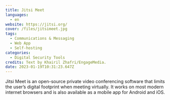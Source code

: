 ```yaml
---
title: Jitsi Meet
languages: 
  - en
website: https://jitsi.org/
cover: /files/jitsimeet.jpg
tags:
  - Communications & Messaging
  - Web App
  - Self-hosting
categories:
  - Digital Security Tools
credits: Text by Khairil Zhafri/EngageMedia.
date: 2023-01-19T10:31:23.647Z
---
```

Jitsi Meet is an open-source private video conferencing software that limits the user’s digital footprint when meeting virtually. It works on most modern internet browsers and is also available as a mobile app for Android and iOS.